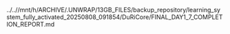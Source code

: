../..//mnt/h/ARCHIVE/.UNWRAP/13GB_FILES/backup_repository/learning_system_fully_activated_20250808_091854/DuRiCore/FINAL_DAY1_7_COMPLETION_REPORT.md